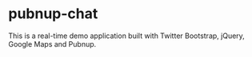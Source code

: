 # pubnup-chat

This is a real-time demo application built with Twitter Bootstrap, jQuery, Google Maps and Pubnup.
